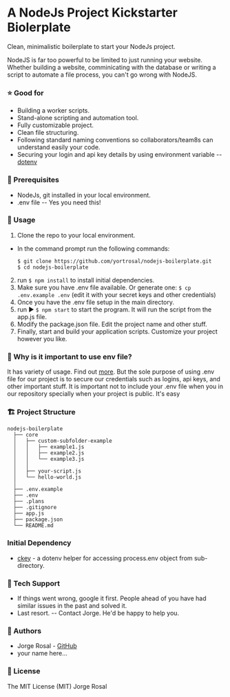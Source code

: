 # A NodeJs Project Kickstarter Biolerplate
Clean, minimalistic boilerplate to start your NodeJs project.

NodeJS is far too powerful to be limited to just running your website. Whether building a website, comminicating with the database or writing a script to automate a file process, you can't go wrong with NodeJS.

### ⭐ Good for
  - Building a worker scripts.
  - Stand-alone scripting and automation tool.
  - Fully customizable project.
  - Clean file structuring.
  - Following standard naming conventions so collaborators/team8s can understand easily your code.
  - Securing your login and api key details by using environment variable -- [dotenv](https://github.com/motdotla/dotenv)

### 📂 Prerequisites
 - NodeJs, git installed in your local environment.
 - .env file -- Yes you need this!

### 📝 Usage
1. Clone the repo to your local environment.
  - In the command prompt run the following commands:
    ```
    $ git clone https://github.com/yortrosal/nodejs-boilerplate.git
    $ cd nodejs-boilerplate
    ```
2. run ```$ npm install``` to install initial dependencies.
3. Make sure you have .env file available.
   Or generate one:  ```$ cp .env.example .env``` (edit it with your secret keys and other credentials)
4. Once you have the .env file setup in the main directory.
5. run ▶️ ```$ npm start``` to start the program. It will run the script from the app.js file.
6. Modify the package.json file. Edit the project name and other stuff.
7. Finally, start and build your application scripts. Customize your project however you like.

###  📘 Why is it important to use env file?
It has variety of usage. Find out [more](https://codeburst.io/process-env-what-it-is-and-why-when-how-to-use-it-effectively-505d0b2831e7).
But the sole purpose of using .env file for our project is to secure our credentials such as logins, api keys, and other important stuff. It is important not to include your .env file when you in our repository specially when your project is public. It's easy

### 🏗 Project Structure
    nodejs-boilerplate
      ├── core
      │   ├── custom-subfolder-example
      │   │   ├── example1.js
      │   │   ├── example2.js
      │   │   └── example3.js
      │   │
      │   ├── your-script.js
      │   └── hello-world.js
      │
      ├── .env.example
      ├── .env
      ├── .plans
      ├── .gitignore
      ├── app.js
      ├── package.json
      └── README.md

### Initial Dependency
  - [ckey](https://www.npmjs.com/package/ckey) - a dotenv helper for accessing process.env object from sub-directory.

### 💬 Tech Support
  - If things went wrong, google it first. People ahead of you have had similar issues in the past and solved it.
  - Last resort. -- Contact Jorge. He'd be happy to help you.

### 🎩 Authors
  - Jorge Rosal - [GitHub](https://github.com/yortrosal)
  - your name here...

### 📜 License
The MIT License (MIT) Jorge Rosal
